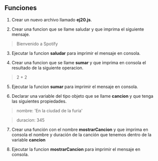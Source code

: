 ## Funciones

1) Crear un nuevo archivo llamado **ej20.js**.

2) Crear una funcion que se llame saludar y que imprima el siguiente mensaje.
> Bienvenido a Spotify

3) Ejecutar la funcion **saludar** para imprimir el mensaje en consola.

4) Crear una funcion que se llame **sumar** y que imprima en consola el resultado de la siguiente operacion.
> 2 + 2

5) Ejecutar la funcion **sumar** para imprimir el mensaje en consola.

6) Declarar una variable del tipo objeto que se llame **cancion** y que tenga las siguientes propiedades.
> nombre: 'En la ciudad de la furia'

> duracion: 345

7) Crear una función con el nombre **mostrarCancion** y que imprima en consola el nombre y duración de la canción que tenemos dentro de la variable **cancion**

8) Ejecutar la funcion **mostrarCancion** para imprimir el mensaje en consola.
